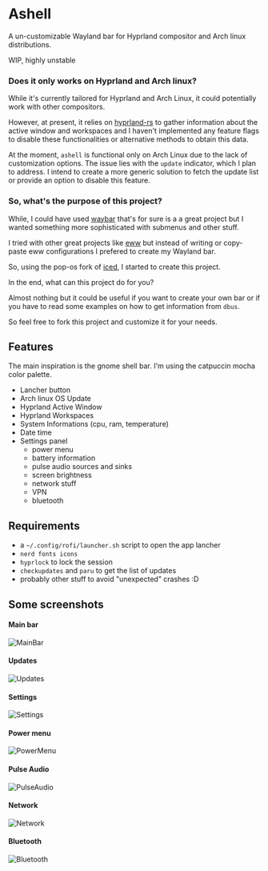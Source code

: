 # Ashell

A un-customizable Wayland bar for Hyprland compositor and Arch linux distributions. 

WIP, highly unstable

### Does it only works on Hyprland and Arch linux?
While it's currently tailored for Hyprland and Arch Linux, 
it could potentially work with other compositors. 

However, at present, it relies on [hyprland-rs](https://github.com/hyprland-community/hyprland-rs) 
to gather information about the active window and workspaces and I haven't implemented any 
feature flags to disable these functionalities or alternative methods to obtain this data.

At the moment, `ashell` is functional only on Arch Linux due to the lack of customization options. 
The issue lies with the `update` indicator, which I plan to address. 
I intend to create a more generic solution to fetch the update list or provide an option 
to disable this feature.

### So, what's the purpose of this project?
While, I could have used [waybar](https://github.com/Alexays/Waybar) that's for sure is a 
a great project but I wanted something more sophisticated 
with submenus and other stuff.

I tried with other great projects like [eww](https://github.com/elkowar/eww) but
instead of writing or copy-paste eww configurations I prefered to create 
my Wayland bar.

So, using the pop-os fork of [iced](https://github.com/pop-os/iced), I started to 
create this project.

In the end, what can this project do for you? 

Almost nothing but it could be useful if you want to create your own bar 
or if you have to read some examples on how to get information from `dbus`.

So feel free to fork this project and customize it for your needs.

## Features
The main inspiration is the gnome shell bar. 
I'm using the catpuccin mocha color palette.

- Lancher button
- Arch linux OS Update
- Hyprland Active Window
- Hyprland Workspaces
- System Informations (cpu, ram, temperature)
- Date time
- Settings panel
    - power menu
    - battery information
    - pulse audio sources and sinks
    - screen brightness
    - network stuff
    - VPN
    - bluetooth

## Requirements
- a `~/.config/rofi/launcher.sh` script to open the app lancher
- `nerd fonts icons`
- `hyprlock` to lock the session
- `checkupdates` and `paru` to get the list of updates
- probably other stuff to avoid "unexpected" crashes :D

## Some screenshots

#### Main bar
![MainBar](https://raw.githubusercontent.com/MalpenZibo/ashell/main/screenshots/ashell.png)

#### Updates
![Updates](https://raw.githubusercontent.com/MalpenZibo/ashell/main/screenshots/updates-panel.png)

#### Settings
![Settings](https://raw.githubusercontent.com/MalpenZibo/ashell/main/screenshots/settings-panel.png)

#### Power menu
![PowerMenu](https://raw.githubusercontent.com/MalpenZibo/ashell/main/screenshots/power-menu.png)

#### Pulse Audio
![PulseAudio](https://raw.githubusercontent.com/MalpenZibo/ashell/main/screenshots/sinks-selection.png)

#### Network
![Network](https://raw.githubusercontent.com/MalpenZibo/ashell/main/screenshots/network-menu.png)

#### Bluetooth
![Bluetooth](https://raw.githubusercontent.com/MalpenZibo/ashell/main/screenshots/bluetooth-menu.png)

